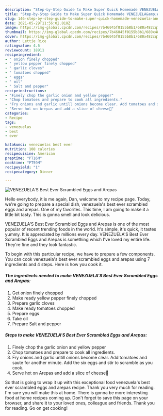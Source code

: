 ```yaml
---
description: "Step-by-Step Guide to Make Super Quick Homemade VENEZUELA&amp;#39;S Best Ever Scrambled Eggs and Arepas"
title: "Step-by-Step Guide to Make Super Quick Homemade VENEZUELA&amp;#39;S Best Ever Scrambled Eggs and Arepas"
slug: 146-step-by-step-guide-to-make-super-quick-homemade-venezuela-and-39-s-best-ever-scrambled-eggs-and-arepas
date: 2021-05-29T11:56:02.818Z
image: https://img-global.cpcdn.com/recipes/7b46045f0155b8b1/680x482cq70/venezuelas-best-ever-scrambled-eggs-and-arepas-recipe-main-photo.jpg
thumbnail: https://img-global.cpcdn.com/recipes/7b46045f0155b8b1/680x482cq70/venezuelas-best-ever-scrambled-eggs-and-arepas-recipe-main-photo.jpg
cover: https://img-global.cpcdn.com/recipes/7b46045f0155b8b1/680x482cq70/venezuelas-best-ever-scrambled-eggs-and-arepas-recipe-main-photo.jpg
author: Lettie Rice
ratingvalue: 4.6
reviewcount: 18911
recipeingredient:
- " onion finely chopped"
- " yellow pepper finely chopped"
- " garlic cloves"
- " tomatoes chopped"
- " eggs"
- " oil"
- " Salt and pepper"
recipeinstructions:
- "Finely chop the garlic onion and yellow pepper"
- "Chop tomatoes and prepare to cook all ingredients."
- "Fry onions and garlic untill onions become clear. Add tomatoes and saute for another minute. Add the six eggs and stir to scramble as you cook."
- "Serve hot on Arepas and add a slice of cheese🤗"
categories:
- Recipe
tags:
- venezuelas
- best
- ever

katakunci: venezuelas best ever 
nutrition: 108 calories
recipecuisine: American
preptime: "PT16M"
cooktime: "PT59M"
recipeyield: "1"
recipecategory: Dinner

---
```



![VENEZUELA&#39;S Best Ever Scrambled Eggs and Arepas](https://img-global.cpcdn.com/recipes/7b46045f0155b8b1/680x482cq70/venezuelas-best-ever-scrambled-eggs-and-arepas-recipe-main-photo.jpg)

Hello everybody, it is me again, Dan, welcome to my recipe page. Today, we're going to prepare a special dish, venezuela&#39;s best ever scrambled eggs and arepas. One of my favorites. This time, I am going to make it a little bit tasty. This is gonna smell and look delicious.

VENEZUELA&#39;S Best Ever Scrambled Eggs and Arepas is one of the most popular of recent trending foods in the world. It's simple, it's quick, it tastes yummy. It is appreciated by millions every day. VENEZUELA&#39;S Best Ever Scrambled Eggs and Arepas is something which I've loved my entire life. They're fine and they look fantastic.




To begin with this particular recipe, we have to prepare a few components. You can cook venezuela&#39;s best ever scrambled eggs and arepas using 7 ingredients and 4 steps. Here is how you cook it.

<!--inarticleads1-->

##### The ingredients needed to make VENEZUELA&#39;S Best Ever Scrambled Eggs and Arepas:

1. Get  onion finely chopped
1. Make ready  yellow pepper finely chopped
1. Prepare  garlic cloves
1. Make ready  tomatoes chopped
1. Prepare  eggs
1. Take  oil
1. Prepare  Salt and pepper




<!--inarticleads2-->

##### Steps to make VENEZUELA&#39;S Best Ever Scrambled Eggs and Arepas:

1. Finely chop the garlic onion and yellow pepper
1. Chop tomatoes and prepare to cook all ingredients.
1. Fry onions and garlic untill onions become clear. Add tomatoes and saute for another minute. Add the six eggs and stir to scramble as you cook.
1. Serve hot on Arepas and add a slice of cheese🤗




So that is going to wrap it up with this exceptional food venezuela&#39;s best ever scrambled eggs and arepas recipe. Thank you very much for reading. I'm sure you will make this at home. There is gonna be more interesting food at home recipes coming up. Don't forget to save this page on your browser, and share it to your loved ones, colleague and friends. Thank you for reading. Go on get cooking!
